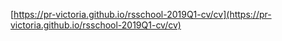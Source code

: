 [https://pr-victoria.github.io/rsschool-2019Q1-cv/cv](https://pr-victoria.github.io/rsschool-2019Q1-cv/cv)